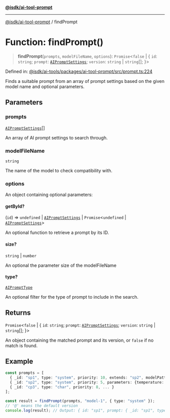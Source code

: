 [**@isdk/ai-tool-prompt**](../README.md)

***

[@isdk/ai-tool-prompt](../globals.md) / findPrompt

# Function: findPrompt()

> **findPrompt**(`prompts`, `modelFileName`, `options`): `Promise`\<`false` \| \{ `id`: `string`; `prompt`: [`AIPromptSettings`](../interfaces/AIPromptSettings.md); `version`: `string` \| `string`[]; \}\>

Defined in: [@isdk/ai-tools/packages/ai-tool-prompt/src/prompt.ts:224](https://github.com/isdk/ai-tool-prompt.js/blob/1daf0234c6beea84df91d95a5a6b8f901fbeace7/src/prompt.ts#L224)

Finds a suitable prompt from an array of prompt settings based on the given model name and optional parameters.

## Parameters

### prompts

[`AIPromptSettings`](../interfaces/AIPromptSettings.md)[]

An array of AI prompt settings to search through.

### modelFileName

`string`

The name of the model to check compatibility with.

### options

An object containing optional parameters:

#### getById?

(`id`) => `undefined` \| [`AIPromptSettings`](../interfaces/AIPromptSettings.md) \| `Promise`\<`undefined` \| [`AIPromptSettings`](../interfaces/AIPromptSettings.md)\>

An optional function to retrieve a prompt by its ID.

#### size?

`string` \| `number`

An optional the parameter size of the modelFileName

#### type?

[`AIPromptType`](../type-aliases/AIPromptType.md)

An optional filter for the type of prompt to include in the search.

## Returns

`Promise`\<`false` \| \{ `id`: `string`; `prompt`: [`AIPromptSettings`](../interfaces/AIPromptSettings.md); `version`: `string` \| `string`[]; \}\>

An object containing the matched prompt and its version, or `false` if no match is found.

## Example

```ts
const prompts = [
  { _id: "sp1", type: "system", priority: 10, extends: "sp2", modelPattern: /^model-\d+/, ... },
  { _id: "sp2", type: "system", priority: 5, parameters: {temperature: 0.8}, ... },
  { _id: "cp3", type: "char", priority: 8, ... }
];

const result = findPrompt(prompts, "model-1", { type: "system" });
// '@' means the default version
console.log(result); // Output: { id: "sp1", prompt: { _id: "sp1", type: "system", parameters: {temperature: 0.8}, ... }, version: '@' }
```

